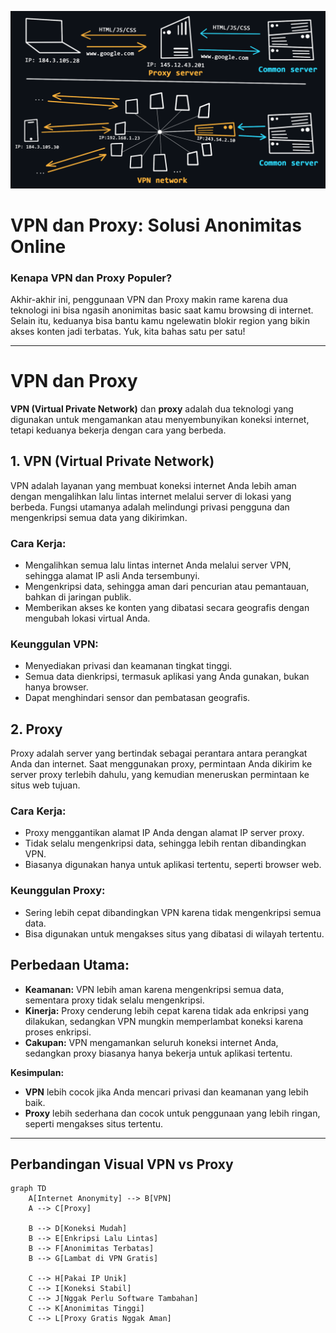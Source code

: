 ![alt text](image-1.png)

# VPN dan Proxy: Solusi Anonimitas Online

### Kenapa VPN dan Proxy Populer?
Akhir-akhir ini, penggunaan VPN dan Proxy makin rame karena dua teknologi ini bisa ngasih anonimitas basic saat kamu browsing di internet. Selain itu, keduanya bisa bantu kamu ngelewatin blokir region yang bikin akses konten jadi terbatas. Yuk, kita bahas satu per satu!

---

# VPN dan Proxy

**VPN (Virtual Private Network)** dan **proxy** adalah dua teknologi yang digunakan untuk mengamankan atau menyembunyikan koneksi internet, tetapi keduanya bekerja dengan cara yang berbeda.

## 1. VPN (Virtual Private Network)
VPN adalah layanan yang membuat koneksi internet Anda lebih aman dengan mengalihkan lalu lintas internet melalui server di lokasi yang berbeda. Fungsi utamanya adalah melindungi privasi pengguna dan mengenkripsi semua data yang dikirimkan.

### Cara Kerja:
- Mengalihkan semua lalu lintas internet Anda melalui server VPN, sehingga alamat IP asli Anda tersembunyi.
- Mengenkripsi data, sehingga aman dari pencurian atau pemantauan, bahkan di jaringan publik.
- Memberikan akses ke konten yang dibatasi secara geografis dengan mengubah lokasi virtual Anda.

### Keunggulan VPN:
- Menyediakan privasi dan keamanan tingkat tinggi.
- Semua data dienkripsi, termasuk aplikasi yang Anda gunakan, bukan hanya browser.
- Dapat menghindari sensor dan pembatasan geografis.

## 2. Proxy
Proxy adalah server yang bertindak sebagai perantara antara perangkat Anda dan internet. Saat menggunakan proxy, permintaan Anda dikirim ke server proxy terlebih dahulu, yang kemudian meneruskan permintaan ke situs web tujuan.

### Cara Kerja:
- Proxy menggantikan alamat IP Anda dengan alamat IP server proxy.
- Tidak selalu mengenkripsi data, sehingga lebih rentan dibandingkan VPN.
- Biasanya digunakan hanya untuk aplikasi tertentu, seperti browser web.

### Keunggulan Proxy:
- Sering lebih cepat dibandingkan VPN karena tidak mengenkripsi semua data.
- Bisa digunakan untuk mengakses situs yang dibatasi di wilayah tertentu.

## Perbedaan Utama:
- **Keamanan:** VPN lebih aman karena mengenkripsi semua data, sementara proxy tidak selalu mengenkripsi.
- **Kinerja:** Proxy cenderung lebih cepat karena tidak ada enkripsi yang dilakukan, sedangkan VPN mungkin memperlambat koneksi karena proses enkripsi.
- **Cakupan:** VPN mengamankan seluruh koneksi internet Anda, sedangkan proxy biasanya hanya bekerja untuk aplikasi tertentu.

**Kesimpulan:**
- **VPN** lebih cocok jika Anda mencari privasi dan keamanan yang lebih baik.
- **Proxy** lebih sederhana dan cocok untuk penggunaan yang lebih ringan, seperti mengakses situs tertentu.


---

## Perbandingan Visual VPN vs Proxy

```mermaid
graph TD
    A[Internet Anonymity] --> B[VPN]
    A --> C[Proxy]
    
    B --> D[Koneksi Mudah]
    B --> E[Enkripsi Lalu Lintas]
    B --> F[Anonimitas Terbatas]
    B --> G[Lambat di VPN Gratis]
    
    C --> H[Pakai IP Unik]
    C --> I[Koneksi Stabil]
    C --> J[Nggak Perlu Software Tambahan]
    C --> K[Anonimitas Tinggi]
    C --> L[Proxy Gratis Nggak Aman]
